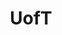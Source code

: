 ---
title: UofT
crosslinks:
- uwaterloo
- cscareerquestions
- xkcd
- Thailand
- IAmA
- place
- math
- toronto
- yorku
- UTSC
- AMAAggregator
- UTM
- AskReddit
- canada
- UBC
- AskTrumpSupporters
- politics
- funny
---